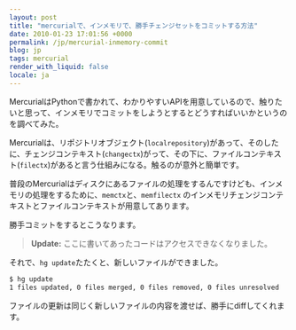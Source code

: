```yaml
---
layout: post
title: "mercurialで、インメモリで、勝手チェンジセットをコミットする方法"
date: 2010-01-23 17:01:56 +0000
permalink: /jp/mercurial-inmemory-commit
blog: jp
tags: mercurial
render_with_liquid: false
locale: ja
---
```


MercurialはPythonで書かれて、わかりやすいAPIを用意しているので、触りたいと思って、インメモリでコミットをしようとするとどうすればいいかというのを調べてみた。

Mercurialは、リポジトリオブジェクト(`localrepository`)があって、そのしたに、チェンジコンテキスト(`changectx`)がって、その下に、ファイルコンテキスト(`filectx`)があると言う仕組みになる。触るのが意外と簡単です。

普段のMercurialはディスクにあるファイルの処理をするんですけども、インメモリの処理をするために、`memctx`と、`memfilectx` のインメモリチェンジコンテキストとファイルコンテキストが用意してあります。

勝手コミットをするとこうなります。

> **Update:** ここに書いてあったコードはアクセスできなくなりました。

それで、`hg update`たたくと、新しいファイルができました。

```bash
$ hg update
1 files updated, 0 files merged, 0 files removed, 0 files unresolved
```

ファイルの更新は同じく新しいファイルの内容を渡せば、勝手にdiffしてくれます。
